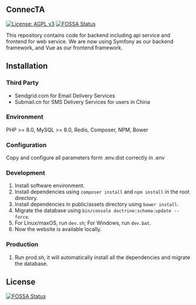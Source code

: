 ## ConnecTA
[![License: AGPL v3](https://img.shields.io/badge/License-AGPL%20v3-blue.svg)](https://www.gnu.org/licenses/agpl-3.0)
[![FOSSA Status](https://app.fossa.com/api/projects/git%2Bgithub.com%2FUCBRC%2FConnecTA.svg?type=shield)](https://app.fossa.com/projects/git%2Bgithub.com%2FUCBRC%2FConnecTA?ref=badge_shield)

This repository contains code for backend including api service and frontend for web service. 
We are now using Symfony as our backend framework, and Vue as our frontend framework.

## Installation
### Third Party
- Sendgrid.com for Email Delivery Services
- Submail.cn for SMS Delivery Services for users in China
### Environment
PHP >= 8.0, MySQL >= 8.0, Redis, Composer, NPM, Bower
### Configuration
Copy and configure all parameters form .env.dist correctly in .env
### Development
1. Install software environment.
1. Install dependencies using `composer install` and `npm install` in the root directory.
2. Install dependencies in public/assets directory using `bower install`. 
3. Migrate the database using `bin/console doctrine:schema:update --force`.
4. For Linux/maxOS, run `dev.sh`; For Windows, run `dev.bat`.
6. Now the website is available locally.
### Production
1. Run prod.sh, it will automatically install all the dependencies and migrate the database.

[comment]: <> (## Thank)

[comment]: <> (### BrowserStack)

[comment]: <> (<a href="https://browserstack.com"><img src="https://bstacksupport.zendesk.com/attachments/token/Ygvb0OdLftxe7bMxq5JHzEhQh/?name=browserstack-logo-600x315.png" width="200"/></a>)

[comment]: <> (We are using BrowserStack to test frontend compatibity on all major devices.)

[comment]: <> (## Contribution)

[comment]: <> (For all the things related to development&#40;e.g. issues, releasing schedules&#41;, please visit https://dev.nfls.io.)


## License
[![FOSSA Status](https://app.fossa.com/api/projects/git%2Bgithub.com%2FUCBRC%2FConnecTA.svg?type=large)](https://app.fossa.com/projects/git%2Bgithub.com%2FUCBRC%2FConnecTA?ref=badge_large)